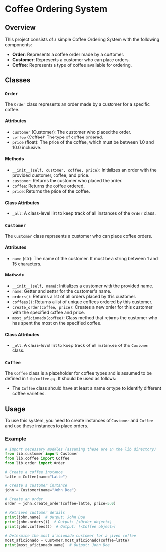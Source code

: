 # Coffee Ordering System

## Overview

This project consists of a simple Coffee Ordering System with the following components:
- **Order**: Represents a coffee order made by a customer.
- **Customer**: Represents a customer who can place orders.
- **Coffee**: Represents a type of coffee available for ordering.

## Classes

### `Order`

The `Order` class represents an order made by a customer for a specific coffee.

#### Attributes
- `customer` (Customer): The customer who placed the order.
- `coffee` (Coffee): The type of coffee ordered.
- `price` (float): The price of the coffee, which must be between 1.0 and 10.0 inclusive.

#### Methods
- `__init__(self, customer, coffee, price)`: Initializes an order with the provided customer, coffee, and price.
- `customer`: Returns the customer who placed the order.
- `coffee`: Returns the coffee ordered.
- `price`: Returns the price of the coffee.

#### Class Attributes
- `_all`: A class-level list to keep track of all instances of the `Order` class.

### `Customer`

The `Customer` class represents a customer who can place coffee orders.

#### Attributes
- `name` (str): The name of the customer. It must be a string between 1 and 15 characters.

#### Methods
- `__init__(self, name)`: Initializes a customer with the provided name.
- `name`: Getter and setter for the customer's name.
- `orders()`: Returns a list of all orders placed by this customer.
- `coffees()`: Returns a list of unique coffees ordered by this customer.
- `create_order(coffee, price)`: Creates a new order for this customer with the specified coffee and price.
- `most_aficionado(coffee)`: Class method that returns the customer who has spent the most on the specified coffee.

#### Class Attributes
- `_all`: A class-level list to keep track of all instances of the `Customer` class.

### `Coffee`

The `Coffee` class is a placeholder for coffee types and is assumed to be defined in `lib/coffee.py`. It should be used as follows:
- The `Coffee` class should have at least a name or type to identify different coffee varieties.

## Usage

To use this system, you need to create instances of `Customer` and `Coffee` and use these instances to place orders.

### Example

```python
# Import necessary modules (assuming these are in the lib directory)
from lib.customer import Customer
from lib.coffee import Coffee
from lib.order import Order

# Create a coffee instance
latte = Coffee(name="Latte")

# Create a customer instance
john = Customer(name="John Doe")

# Create an order
order = john.create_order(coffee=latte, price=5.0)

# Retrieve customer details
print(john.name)  # Output: John Doe
print(john.orders())  # Output: [<Order object>]
print(john.coffees())  # Output: [<Coffee object>]

# Determine the most aficionado customer for a given coffee
most_aficionado = Customer.most_aficionado(coffee=latte)
print(most_aficionado.name)  # Output: John Doe
